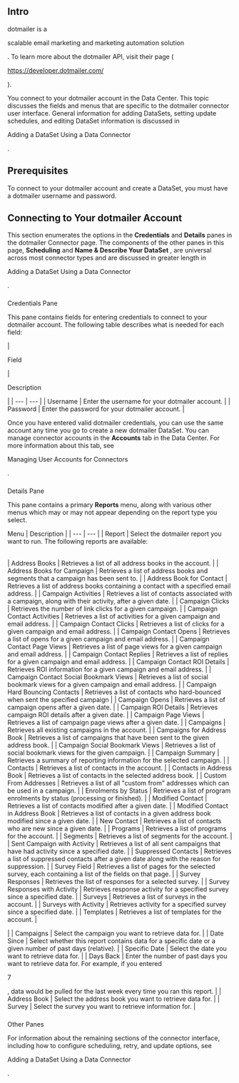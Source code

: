 

Intro
-------

dotmailer is a

scalable email marketing and marketing automation solution

. To learn more about the dotmailer API, visit their page (

https://developer.dotmailer.com/

).


 You connect to your dotmailer account in the Data Center. This topic discusses the fields and menus that are specific to the dotmailer connector user interface. General information for adding DataSets, setting update schedules, and editing DataSet information is discussed in

Adding a DataSet Using a Data Connector

.


 Prerequisites
---------------

To connect to your dotmailer account and create a DataSet, you must have a dotmailer username and password.


 Connecting to Your dotmailer Account
--------------------------------------


 This section enumerates the options in the
 **Credentials**
 and
 **Details**
 panes in the dotmailer Connector page. The components of the other panes in this page,
 **Scheduling**
 and
 **Name & Describe Your DataSet**
 , are universal across most connector types and are discussed in greater length in

Adding a DataSet Using a Data Connector

.


###

Credentials Pane


 This pane contains fields for entering credentials to connect to your dotmailer account. The following table describes what is needed for each field:


|

Field

|

Description

|
| --- | --- |
|
 Username
  |
 Enter the username for your dotmailer account.
  |
|
 Password
  |
 Enter the password for your dotmailer account.
  |


 Once you have entered valid dotmailer credentials, you can use the same account any time you go to create a new dotmailer DataSet. You can manage connector accounts in the
 **Accounts**
 tab in the Data Center. For more information about this tab, see

Managing User Accounts for Connectors

.


###
 Details Pane

This pane contains a primary
 **Reports**
 menu, along with various other menus which may or may not appear depending on the report type you select.


 Menu
  |
 Description
  |
| --- | --- |
|
 Report
  |
 Select the dotmailer report you want to run. The following reports are available:


|  |  |
| --- | --- |
|
 Address Books
  |
 Retrieves a list of all address books in the account.
  |
|
 Address Books for Campaign
  |
 Retrieves a list of address books and segments that a campaign has been sent to.
  |
|
 Address Book for Contact
  |
 Retrieves a list of address books containing a contact with a specified email address.
  |
|
 Campaign Activities
  |
 Retrieves a list of contacts associated with a campaign, along with their activity, after a given date.
  |
|
 Campaign Clicks
  |
 Retrieves the number of link clicks for a given campaign.
  |
|
 Campaign Contact Activities
  |
 Retrieves a list of activities for a given campaign and email address.
  |
|
 Campaign Contact Clicks
  |
 Retrieves a list of clicks for a given campaign and email address.
  |
|
 Campaign Contact Opens
  |
 Retrieves a list of opens for a given campaign and email address.
  |
|
 Campaign Contact Page Views
  |
 Retrieves a list of page views for a given campaign and email address.
  |
|
 Campaign Contact Replies
  |
 Retrieves a list of replies for a given campaign and email address.
  |
|
 Campaign Contact ROI Details
  |
 Retrieves ROI information for a given campaign and email address.
  |
|
 Campaign Contact Social Bookmark Views
  |
 Retrieves a list of social bookmark views for a given campaign and email address.
  |
|
 Campaign Hard Bouncing Contacts
  |
 Retrieves a list of contacts who hard-bounced when sent the specified campaign
  |
|
 Campaign Opens
  |
 Retrieves a list of campaign opens after a given date.
  |
|
 Campaign ROI Details
  |
 Retrieves campaign ROI details after a given date.
  |
|
 Campaign Page Views
  |
 Retrieves a list of campaign page views after a given date.
  |
|
 Campaigns
  |
 Retrieves all existing campaigns in the account.
  |
|
 Campaigns for Address Book
  |
 Retrieves a list of campaigns that have been sent to the given address book.
  |
|
 Campaign Social Bookmark Views
  |
 Retrieves a list of social bookmark views for the given campaign.
  |
|
 Campaign Summary
  |
 Retrieves a summary of reporting information for the selected campaign.
  |
|
 Contacts
  |
 Retrieves a list of contacts in the account.
  |
|
 Contacts in Address Book
  |
 Retrieves a list of contacts in the selected address book.
  |
|
 Custom From Addresses
  |
 Retrieves a list of all "custom from" addresses which can be used in a campaign.
  |
|
 Enrolments by Status
  |
 Retrieves a list of program enrolments by status (processing or finished).
  |
|
 Modified Contact
  |
 Retrieves a list of contacts modified after a given date.
  |
|
 Modified Contact in Address Book
  |
 Retrieves a list of contacts in a given address book modified since a given date.
  |
|
 New Contact
  |
 Retrieves a list of contacts who are new since a given date.
  |
|
 Programs
  |
 Retrieves a list of programs for the account.
  |
|
 Segments
  |
 Retrieves a list of segments for the account.
  |
|
 Sent Campaign with Activity
  |
 Retrieves a list of all sent campaigns that have had activity since a specified date.
  |
|
 Suppressed Contacts
  |
 Retrieves a list of suppressed contacts after a given date along with the reason for suppression.
  |
|
 Survey Field
  |
 Retrieves a list of pages for the selected survey, each containing a list of the fields on that page.
  |
|
 Survey Responses
  |
 Retrieves the list of responses for a selected survey.
  |
|
 Survey Responses with Activity
  |
 Retrieves response activity for a specified survey since a specified date.
  |
|
 Surveys
  |
 Retrieves a list of surveys in the account.
  |
|
 Surveys with Activity
  |
 Retrieves activity for a specified survey since a specified date.
  |
|
 Templates
  |
 Retrieves a list of templates for the account.
  |

|
|
 Campaigns
  |
 Select the campaign you want to retrieve data for.
  |
|
 Date Since
  |
 Select whether this report contains data for a specific date or a given number of past days (relative).
  |
|
 Specific Date
  |
 Select the date you want to retrieve data for.
  |
|
 Days Back
  |
 Enter the number of past days you want to retrieve data for. For example, if you entered

7

, data would be pulled for the last week every time you ran this report.
  |
|
 Address Book
  |
 Select the address book you want to retrieve data for.
  |
|
 Survey
  |
 Select the survey you want to retrieve information for.
  |


###
 Other Panes

For information about the remaining sections of the connector interface, including how to configure scheduling, retry, and update options, see

Adding a DataSet Using a Data Connector

.

